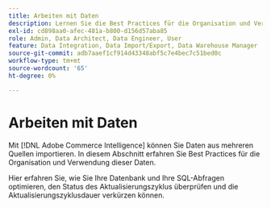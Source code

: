 ```yaml
---
title: Arbeiten mit Daten
description: Lernen Sie die Best Practices für die Organisation und Verwendung dieser Daten kennen.
exl-id: cd898aa0-afec-481a-b800-d156d57aba85
role: Admin, Data Architect, Data Engineer, User
feature: Data Integration, Data Import/Export, Data Warehouse Manager
source-git-commit: adb7aaef1cf914d43348abf5c7e4bec7c51bed0c
workflow-type: tm+mt
source-wordcount: '65'
ht-degree: 0%

---
```


# Arbeiten mit Daten

Mit [!DNL Adobe Commerce Intelligence] können Sie Daten aus mehreren Quellen importieren. In diesem Abschnitt erfahren Sie Best Practices für die Organisation und Verwendung dieser Daten.

Hier erfahren Sie, wie Sie Ihre Datenbank und Ihre SQL-Abfragen optimieren, den Status des Aktualisierungszyklus überprüfen und die Aktualisierungszyklusdauer verkürzen können.
